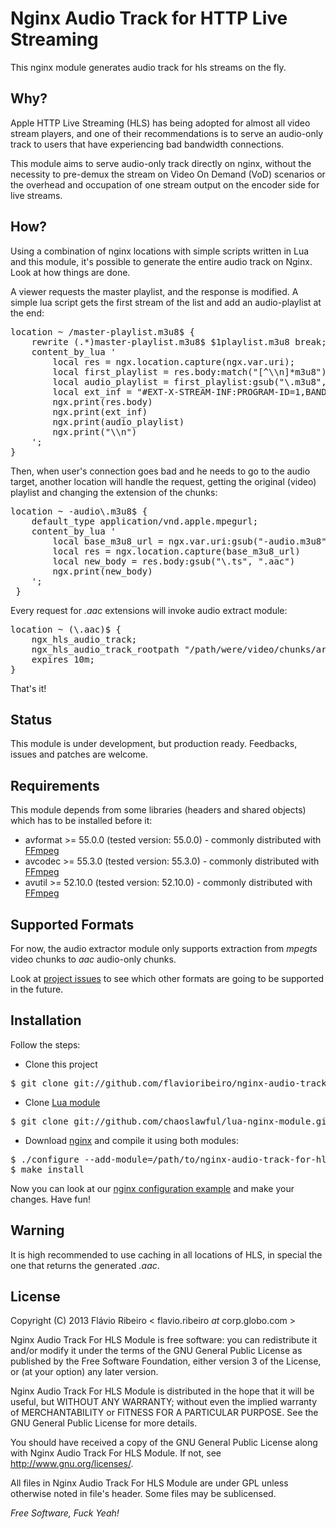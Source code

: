 Nginx Audio Track for HTTP Live Streaming
=========

This nginx module generates audio track for hls streams on the fly.

Why?
-
Apple HTTP Live Streaming (HLS) has being adopted for almost all video stream players, and one of their recommendations is to serve an audio-only track to users that have experiencing bad bandwidth connections.

This module aims to serve audio-only track directly on nginx, without the necessity to pre-demux the stream on Video On Demand (VoD) scenarios or the overhead and occupation of one stream output on the encoder side for live streams.

How?
-
Using a combination of nginx locations with simple scripts written in Lua and this module, it's possible to generate the entire audio track on Nginx. Look at how things are done.

A viewer requests the master playlist, and the response is modified. A simple lua script gets the first stream of the list and add an audio-playlist at the end:
<pre>
location ~ /master-playlist.m3u8$ {
    rewrite (.*)master-playlist.m3u8$ $1playlist.m3u8 break;
    content_by_lua '
        local res = ngx.location.capture(ngx.var.uri);
        local first_playlist = res.body:match("[^\\n]*m3u8")
        local audio_playlist = first_playlist:gsub("\.m3u8", "-audio.m3u8")
        local ext_inf = "#EXT-X-STREAM-INF:PROGRAM-ID=1,BANDWIDTH=64000\\n"
        ngx.print(res.body)
        ngx.print(ext_inf)
        ngx.print(audio_playlist)
        ngx.print("\\n")
    ';
}
</pre>

Then, when user's connection goes bad and he needs to go to the audio target, another location will handle the request, getting the original (video) playlist and changing the extension of the chunks:
<pre>
location ~ -audio\.m3u8$ {
    default_type application/vnd.apple.mpegurl;
    content_by_lua '
        local base_m3u8_url = ngx.var.uri:gsub("-audio.m3u8", ".m3u8")
        local res = ngx.location.capture(base_m3u8_url)
        local new_body = res.body:gsub("\.ts", ".aac")
        ngx.print(new_body)
    ';
 }
</pre>

Every request for _.aac_  extensions will invoke audio extract module:
<pre>
location ~ (\.aac)$ {
    ngx_hls_audio_track;
    ngx_hls_audio_track_rootpath "/path/were/video/chunks/are/";
    expires 10m;
}
</pre>

That's it!

Status
-
This module is under development, but production ready. Feedbacks, issues and patches are welcome.

Requirements
-
This module depends from some libraries (headers and shared objects) which has to be installed before it:

* avformat >= 55.0.0 (tested version: 55.0.0) - commonly distributed with [FFmpeg]
* avcodec >= 55.3.0 (tested version: 55.3.0) - commonly distributed with [FFmpeg]
* avutil >= 52.10.0 (tested version: 52.10.0) - commonly distributed with [FFmpeg]

Supported Formats
-
For now, the audio extractor module only supports extraction from _mpegts_ video chunks to _aac_ audio-only chunks.

Look at [project issues] to see which other formats are going to be supported in the future.

Installation
-
Follow the steps:

* Clone this project
<pre>
$ git clone git://github.com/flavioribeiro/nginx-audio-track-for-hls-module.git
</pre>

* Clone [Lua module]
<pre>
$ git clone git://github.com/chaoslawful/lua-nginx-module.git
</pre>

* Download [nginx] and compile it using both modules:
<pre>
$ ./configure --add-module=/path/to/nginx-audio-track-for-hls-module --add-module=/path/to/lua-nginx-module
$ make install
</pre>

Now you can look at our [nginx configuration example] and make your changes. Have fun!

Warning
-
It is high recommended to use caching in all locations of HLS, in special the one that returns the generated _.aac_.

License
-

Copyright (C) 2013 Flávio Ribeiro < flavio.ribeiro _at_ corp.globo.com >

Nginx Audio Track For HLS Module is free software: you can redistribute it and/or modify
it under the terms of the GNU General Public License as published by
the Free Software Foundation, either version 3 of the License, or
(at your option) any later version.

Nginx Audio Track For HLS Module is distributed in the hope that it will be useful,
but WITHOUT ANY WARRANTY; without even the implied warranty of
MERCHANTABILITY or FITNESS FOR A PARTICULAR PURPOSE.  See the
GNU General Public License for more details.

You should have received a copy of the GNU General Public License
along with Nginx Audio Track For HLS Module.  If not, see <http://www.gnu.org/licenses/>.

All files in Nginx Audio Track For HLS Module are under GPL unless otherwise noted in
file's header.  Some files may be sublicensed.

*Free Software, Fuck Yeah!*


  [nginx configuration example]: https://github.com/flavioribeiro/nginx-audio-track-for-hls-module/blob/master/nginx.conf
  [nginx]: http://nginx.org/en/download.html
  [Lua module]: https://github.com/chaoslawful/lua-nginx-module
  [FFmpeg]: http://ffmpeg.org
  [project issues]: https://github.com/flavioribeiro/nginx-audio-track-for-hls-module/issues
